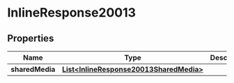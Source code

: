 
# InlineResponse20013

## Properties
Name | Type | Description | Notes
------------ | ------------- | ------------- | -------------
**sharedMedia** | [**List&lt;InlineResponse20013SharedMedia&gt;**](InlineResponse20013SharedMedia.md) |  |  [optional]



